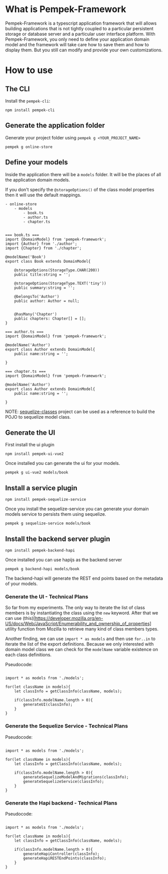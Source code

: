 # What is Pempek-Framework

Pempek-Framework is a typescript application framework that will allows building applications that is not tightly coupled to a particular persistent storage or database server and a particular user interface platform. With Pempek-Framework, you only need to define your application domain model and the framework will take care how to save them and how to display them. But you still can modify and provide your own customizations.

# How to use

## The CLI

Install the `pempek-cli`:

```
npm install pempek-cli
```

## Generate the application folder

Generate your project folder using `pempek g <YOUR_PROJECT_NAME>`

```
pempek g online-store
```

## Define your models

Inside the application there will be a `models` folder. It will be the places of all the application domain models.

If you don't specify the `@storageOptions()` of the class model properties then it will use the default mappings. 

```
- online-store
    - models
        - book.ts
        - author.ts
        - chapter.ts
    

=== book.ts ===
import {DomainModel} from 'pempek-framework';
import {Author} from './author';
import {Chapter} from './chapter';

@modelName('Book')
export class Book extends DomainModel{

    @storageOptions(StorageType.CHAR(200))
    public title:string = '';

    @storageOptions(StorageType.TEXT('tiny'))
    public summary:string = '';

    @belongsTo('Author')
    public author: Author = null;


    @hasMany('Chapter')
    public chapters: Chapter[] = [];
}

=== author.ts ===
import {DomainModel} from 'pempek-framework';

@modelName('Author')
export class Author extends DomainModel{
    public name:string = '';

}

=== chapter.ts ===
import {DomainModel} from 'pempek-framework';

@modelName('Author')
export class Author extends DomainModel{
    public name:string = '';

}

```

NOTE: [sequelize-classes](https://github.com/ConciergeAuctions/sequelize-classes) project can be used as a reference to build the POJO to sequelize model class.

## Generate the UI

First install the ui plugin

```
npm install pempek-ui-vue2
```

Once installed you can generate the ui for your models.

```
pempek g ui-vue2 models/book
```

## Install a service plugin

```
npm install pempek-sequelize-service
```

Once you install the sequelize-service you can generate your domain models service to persists them using sequelize.

```
pempek g sequelize-service models/book
```

## Install the backend server plugin

```
npm install pempek-backend-hapi
```

Once installed you can use hapijs as the backend server

```
pempek g backend-hapi models/book
```

The backend-hapi will generate the REST end points based on the metadata of your models.

### Generate the UI - Technical Plans

So far from my experiments. The only way to iterate the list of class members is by instantiating the class using the `new` keyword. After that we can use (this)[https://developer.mozilla.org/en-US/docs/Web/JavaScript/Enumerability_and_ownership_of_properties] utility function from Mozilla to retrieve many kind of class members types.

Another finding, we can use `import * as models` and then use `for..in` to iterate the list of the export definitions. Because we only interested with domain model class we can check for the `modelName` variable existence on each class definitions. 

Pseudocode:

```

import * as models from './models';

for(let className in models){
    let classInfo = getClassInfo(className, models);

    if(classInfo.modelName.length > 0){
        generateUI(classInfo);
    }
}

```

### Generate the Sequelize Service - Technical Plans

Pseudocode:

```

import * as models from './models';

for(let className in models){
    let classInfo = getClassInfo(className, models);

    if(classInfo.modelName.length > 0){
        generateSequelizeModelAndMigrations(classInfo);
        generateSequelizeService(classInfo);
    }
}

```

### Generate the Hapi backend - Technical Plans

Pseudocode:

```

import * as models from './models';

for(let className in models){
    let classInfo = getClassInfo(className, models);

    if(classInfo.modelName.length > 0){
        generateHapiController(classInfo);
        generateHapiRESTEndPoints(classInfo);
    }
}

```
